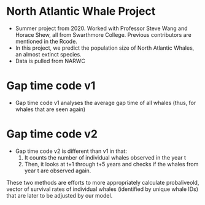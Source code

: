 # North Atlantic Whale Project
- Summer project from 2020. Worked with Professor Steve Wang and Horace Shew, all from Swarthmore College. Previous contributors are mentioned in the Rcode.
- In this project, we predict the population size of North Atlantic Whales, an almost extinct species.
- Data is pulled from NARWC
# Gap time code v1
- Gap time code v1 analyses the average gap time of all whales (thus, for whales that are seen again)
# Gap time code v2
- Gap time code v2 is different than v1 in that:
  1. It counts the number of individual whales observed in the year t
  2. Then, it looks at t+1 through t+5 years and checks if the whales from year t are observed again.
  
These two methods are efforts to more appropriately calculate probaliveold, vector of survival rates of individual whales (identified by unique whale IDs) that are later to be adjusted by our model.
